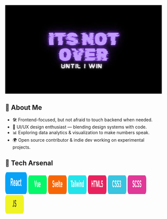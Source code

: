 <img src="https://github.com/Agrazel1459/Agrazel1459/blob/main/profileGITHUB.jpg"/>

## 🧩 About Me
- 🛠️ Frontend-focused, but not afraid to touch backend when needed.  
- 🎨 UI/UX design enthusiast — blending design systems with code.  
- 📊 Exploring data analytics & visualization to make numbers speak.  
- 🌍 Open source contributor & indie dev working on experimental projects.  

## 🔧 Tech Arsenal
<p>
  <img src="https://github.com/Agrazel1459/Agrazel1459/blob/main/SkillBTN1.png" width="70px" height="70px"/>
<img src="https://github.com/Agrazel1459/Agrazel1459/blob/main/SkillBTN2.png" width="60px" height="60px"/>
<img src="https://github.com/Agrazel1459/Agrazel1459/blob/main/SkillBTN3.png" width="60px" height="60px"/>
<img src="https://github.com/Agrazel1459/Agrazel1459/blob/main/SkillBTN4.png" width="60px" height="60px"/>
<img src="https://github.com/Agrazel1459/Agrazel1459/blob/main/SkillBTN5.png" width="60px" height="60px"/>
<img src="https://github.com/Agrazel1459/Agrazel1459/blob/main/SkillBTN6.png" width="60px" height="60px"/>
<img src="https://github.com/Agrazel1459/Agrazel1459/blob/main/SkillBTN7.png" width="60px" height="60px"/>
<img src="https://github.com/Agrazel1459/Agrazel1459/blob/main/SkillBTN8.png" width="60px" height="60px"/>
</p>
